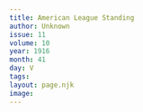 ```yaml
---
title: American League Standing
author: Unknown
issue: 11
volume: 10
year: 1916
month: 41
day: V
tags:
layout: page.njk
image:
---
```

